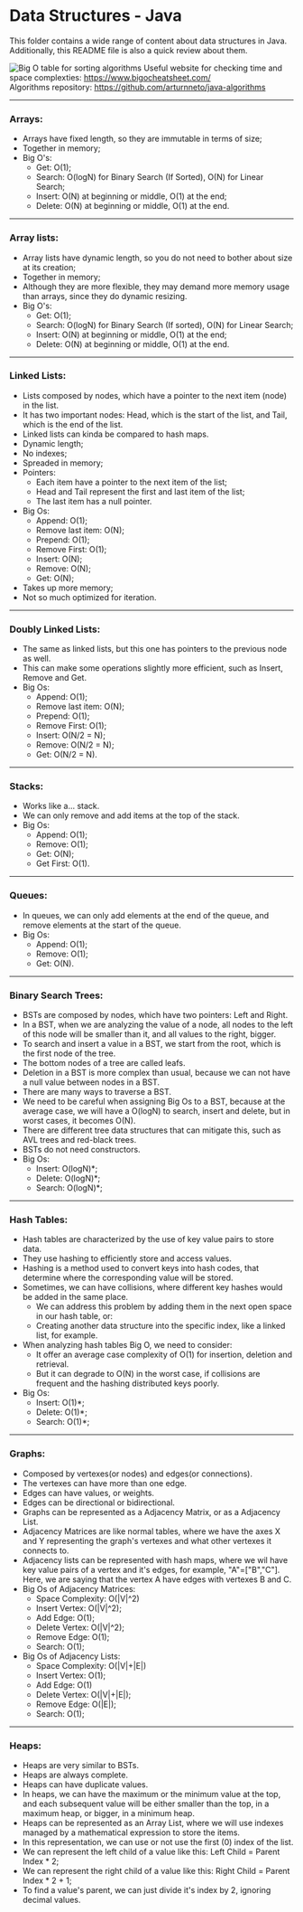 # Data Structures - Java

This folder contains a wide range of content about data structures in Java. Additionally, this README file is also a quick review about them.

![Big O table for sorting algorithms](https://paulonteri.com/dsa/assets/images/Common_Data_Structure_Operations-9cfc3652a9e02d4b146845ad8f24f365.png)
Useful website for checking time and space complexties: https://www.bigocheatsheet.com/  
Algorithms repository: https://github.com/arturnneto/java-algorithms

---

### Arrays:
- Arrays have fixed length, so they are immutable in terms of size;
- Together in memory;
- Big O's:
  - Get: O(1);
  - Search: O(logN) for Binary Search (If Sorted), O(N) for Linear Search;
  - Insert: O(N) at beginning or middle, O(1) at the end;
  - Delete: O(N) at beginning or middle, O(1) at the end.

---

### Array lists:
- Array lists have dynamic length, so you do not need to bother about size at its creation;
- Together in memory;
- Although they are more flexible, they may demand more memory usage than arrays, since they do dynamic resizing.
- Big O's:
  - Get: O(1);
  - Search: O(logN) for Binary Search (If sorted), O(N) for Linear Search;
  - Insert: O(N) at beginning or middle, O(1) at the end;
  - Delete: O(N) at beginning or middle, O(1) at the end.


---

### Linked Lists:
- Lists composed by nodes, which have a pointer to the next item (node) in the list.
- It has two important nodes: Head, which is the start of the list, and Tail, which is the end of the list.
- Linked lists can kinda be compared to hash maps.
- Dynamic length;
- No indexes;
- Spreaded in memory;
- Pointers:
  - Each item have a pointer to the next item of the list;
  - Head and Tail represent the first and last item of the list;
  - The last item has a null pointer.
- Big Os:
  - Append: O(1);
  - Remove last item: O(N);
  - Prepend: O(1);
  - Remove First: O(1);
  - Insert: O(N);
  - Remove: O(N);
  - Get: O(N);
- Takes up more memory;
- Not so much optimized for iteration.

---

### Doubly Linked Lists:
- The same as linked lists, but this one has pointers to the previous node as well.
- This can make some operations slightly more efficient, such as Insert, Remove and Get.
- Big Os:
  - Append: O(1);
  - Remove last item: O(N);
  - Prepend: O(1);
  - Remove First: O(1);
  - Insert: O(N/2 = N);
  - Remove: O(N/2 = N);
  - Get: O(N/2 = N).

---

### Stacks:
- Works like a... stack.
- We can only remove and add items at the top of the stack.
- Big Os:
  - Append: O(1);
  - Remove: O(1);
  - Get: O(N);
  - Get First: O(1).
  
---

### Queues:
- In queues, we can only add elements at the end of the queue, and remove elements at the start of the queue.
- Big Os:
  - Append: O(1);
  - Remove: O(1);
  - Get: O(N).

---

### Binary Search Trees:
- BSTs are composed by nodes, which have two pointers: Left and Right.
- In a BST, when we are analyzing the value of a node, all nodes to the left of this node will be smaller than it, and
all values to the right, bigger.
- To search and insert a value in a BST, we start from the root, which is the first node of the tree.
- The bottom nodes of a tree are called leafs.
- Deletion in a BST is more complex than usual, because we can not have a null value between nodes in a BST.
- There are many ways to traverse a BST.
- We need to be careful when assigning Big Os to a BST, because at the average case, we will have a O(logN) to search, insert
and delete, but in worst cases, it becomes O(N).
- There are different tree data structures that can mitigate this, such as AVL trees and red-black trees.
- BSTs do not need constructors. 
- Big Os:
  - Insert: O(logN)*;
  - Delete: O(logN)*;
  - Search: O(logN)*;

---

### Hash Tables:
- Hash tables are characterized by the use of key value pairs to store data.
- They use hashing to efficiently store and access values.
- Hashing is a method used to convert keys into hash codes, that determine where the corresponding value will be stored.
- Sometimes, we can have collisions, where different key hashes would be added in the same place.
  - We can address this problem by adding them in the next open space in our hash table, or:
  - Creating another data structure into the specific index, like a linked list, for example.
- When analyzing hash tables Big O, we need to consider:
  - It offer an average case complexity of O(1) for insertion, deletion and retrieval.
  - But it can degrade to O(N) in the worst case, if collisions are frequent and the hashing distributed keys poorly.
- Big Os:
  - Insert: O(1)*;
  - Delete: O(1)*;
  - Search: O(1)*;

---

### Graphs:
- Composed by vertexes(or nodes) and edges(or connections).
- The vertexes can have more than one edge.
- Edges can have values, or weights.
- Edges can be directional or bidirectional.
- Graphs can be represented as a Adjacency Matrix, or as a Adjacency List.
- Adjacency Matrices are like normal tables, where we have the axes X and Y representing the graph's vertexes and what other
vertexes it connects to.
- Adjacency lists can be represented with hash maps, where we wil have key value pairs of a vertex and it's edges, for example,
"A"=["B","C"]. Here, we are saying that the vertex A have edges with vertexes B and C.
- Big Os of Adjacency Matrices:
  - Space Complexity: O(|V|^2)
  - Insert Vertex: O(|V|^2);
  - Add Edge: O(1);
  - Delete Vertex: O(|V|^2);
  - Remove Edge: O(1);
  - Search: O(1);
- Big Os of Adjacency Lists:
  - Space Complexity: O(|V|+|E|)
  - Insert Vertex: O(1);
  - Add Edge: O(1)
  - Delete Vertex: O(|V|+|E|);
  - Remove Edge: O(|E|);
  - Search: O(1);

---

### Heaps:
- Heaps are very similar to BSTs.
- Heaps are always complete.
- Heaps can have duplicate values.
- In heaps, we can have the maximum or the minimum value at the top, and each subsequent value will be either smaller 
than the top, in a maximum heap, or bigger, in a minimum heap.
- Heaps can be represented as an Array List, where we will use indexes managed by a mathematical expression to store the
items.
- In this representation, we can use or not use the first (0) index of the list.
- We can represent the left child of a value like this: Left Child = Parent Index * 2;
- We can represent the right child of a value like this: Right Child = Parent Index * 2 + 1;
- To find a value's parent, we can just divide it's index by 2, ignoring decimal values.